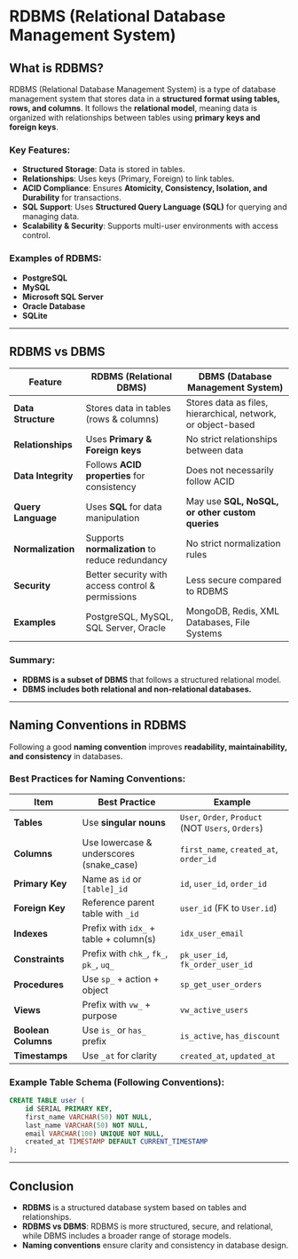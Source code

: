 # RDBMS (Relational Database Management System)

## What is RDBMS?
RDBMS (Relational Database Management System) is a type of database management system that stores data in a **structured format using tables, rows, and columns**. It follows the **relational model**, meaning data is organized with relationships between tables using **primary keys and foreign keys**.

### Key Features:
- **Structured Storage**: Data is stored in tables.
- **Relationships**: Uses keys (Primary, Foreign) to link tables.
- **ACID Compliance**: Ensures **Atomicity, Consistency, Isolation, and Durability** for transactions.
- **SQL Support**: Uses **Structured Query Language (SQL)** for querying and managing data.
- **Scalability & Security**: Supports multi-user environments with access control.

### Examples of RDBMS:
- **PostgreSQL**
- **MySQL**
- **Microsoft SQL Server**
- **Oracle Database**
- **SQLite**

---

## RDBMS vs DBMS

| Feature          | **RDBMS** (Relational DBMS) | **DBMS** (Database Management System) |
|-----------------|-------------------------|--------------------------------|
| **Data Structure** | Stores data in tables (rows & columns) | Stores data as files, hierarchical, network, or object-based |
| **Relationships** | Uses **Primary & Foreign keys** | No strict relationships between data |
| **Data Integrity** | Follows **ACID properties** for consistency | Does not necessarily follow ACID |
| **Query Language** | Uses **SQL** for data manipulation | May use **SQL, NoSQL, or other custom queries** |
| **Normalization** | Supports **normalization** to reduce redundancy | No strict normalization rules |
| **Security** | Better security with access control & permissions | Less secure compared to RDBMS |
| **Examples** | PostgreSQL, MySQL, SQL Server, Oracle | MongoDB, Redis, XML Databases, File Systems |

### Summary:
- **RDBMS is a subset of DBMS** that follows a structured relational model.
- **DBMS includes both relational and non-relational databases.**

---

## Naming Conventions in RDBMS

Following a good **naming convention** improves **readability, maintainability, and consistency** in databases.

### Best Practices for Naming Conventions:

| **Item**         | **Best Practice** | **Example** |
|-----------------|-----------------|-------------|
| **Tables**       | Use **singular nouns** | `User`, `Order`, `Product` (NOT `Users`, `Orders`) |
| **Columns**      | Use lowercase & underscores (snake_case) | `first_name`, `created_at`, `order_id` |
| **Primary Key**  | Name as `id` or `[table]_id` | `id`, `user_id`, `order_id` |
| **Foreign Key**  | Reference parent table with `_id` | `user_id` (FK to `User.id`) |
| **Indexes**      | Prefix with `idx_` + table + column(s) | `idx_user_email` |
| **Constraints**  | Prefix with `chk_`, `fk_`, `pk_`, `uq_` | `pk_user_id`, `fk_order_user_id` |
| **Procedures**   | Use `sp_` + action + object | `sp_get_user_orders` |
| **Views**        | Prefix with `vw_` + purpose | `vw_active_users` |
| **Boolean Columns** | Use `is_` or `has_` prefix | `is_active`, `has_discount` |
| **Timestamps**   | Use `_at` for clarity | `created_at`, `updated_at` |

### Example Table Schema (Following Conventions):

```sql
CREATE TABLE user (
    id SERIAL PRIMARY KEY,
    first_name VARCHAR(50) NOT NULL,
    last_name VARCHAR(50) NOT NULL,
    email VARCHAR(100) UNIQUE NOT NULL,
    created_at TIMESTAMP DEFAULT CURRENT_TIMESTAMP
);
```

---

## Conclusion
- **RDBMS** is a structured database system based on tables and relationships.
- **RDBMS vs DBMS**: RDBMS is more structured, secure, and relational, while DBMS includes a broader range of storage models.
- **Naming conventions** ensure clarity and consistency in database design.

